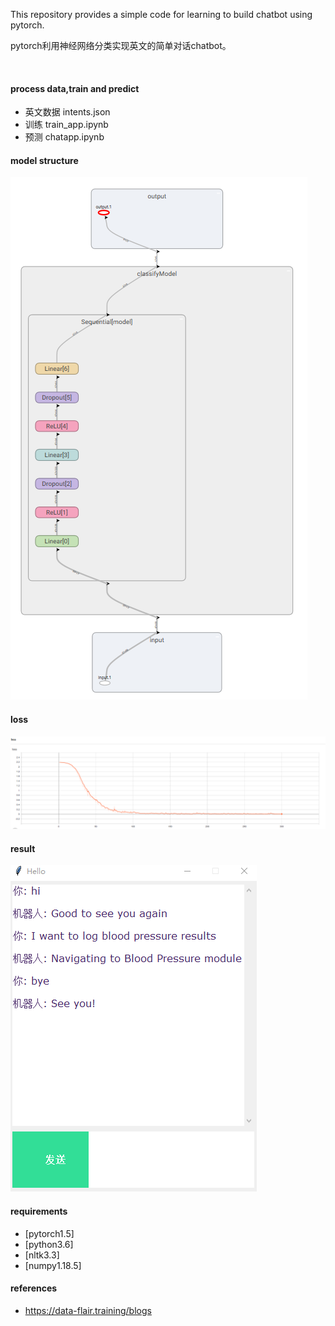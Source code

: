 This repository provides a simple code for learning to build chatbot using pytorch.

pytorch利用神经网络分类实现英文的简单对话chatbot。

<br/>

#### process data,train and predict

* 英文数据
    intents.json
* 训练
    train_app.ipynb
* 预测
    chatapp.ipynb
    
#### model structure
![image](https://raw.githubusercontent.com/jiangnanboy/chatbot/master/model_structure.png)

#### loss
![image](https://raw.githubusercontent.com/jiangnanboy/chatbot/master/loss.png)

#### result

![image](https://raw.githubusercontent.com/jiangnanboy/chatbot/master/chatbotgui.png)

#### requirements
* [pytorch1.5]
* [python3.6]
* [nltk3.3]
* [numpy1.18.5]

#### references
* https://data-flair.training/blogs

